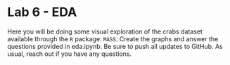# Lab 6 - EDA

Here you will be doing some visual exploration of the crabs dataset available through the `R` package: `MASS`. Create the graphs and answer the questions provided in eda.ipynb. Be sure to push all updates to GitHub. As usual, reach out if you have any questions.
